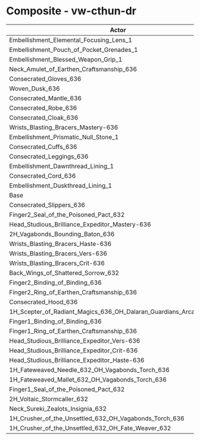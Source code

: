 # Composite - vw-cthun-dr
| Actor | DPS | Increase |
|---|:---:|:---:|
|Embellishment_Elemental_Focusing_Lens_1|1144646|0.53%|
|Embellishment_Pouch_of_Pocket_Grenades_1|1141835|0.28%|
|Embellishment_Blessed_Weapon_Grip_1|1141773|0.27%|
|Neck_Amulet_of_Earthen_Craftsmanship_636|1141307|0.23%|
|Consecrated_Gloves_636|1140529|0.17%|
|Woven_Dusk_636|1140454|0.16%|
|Consecrated_Mantle_636|1139927|0.11%|
|Consecrated_Robe_636|1139715|0.09%|
|Consecrated_Cloak_636|1139619|0.09%|
|Wrists_Blasting_Bracers_Mastery-636|1139549|0.08%|
|Embellishment_Prismatic_Null_Stone_1|1139213|0.05%|
|Consecrated_Cuffs_636|1138903|0.02%|
|Consecrated_Leggings_636|1138815|0.01%|
|Embellishment_Dawnthread_Lining_1|1138721|0.01%|
|Consecrated_Cord_636|1138692|0.00%|
|Embellishment_Duskthread_Lining_1|1138654|0.00%|
|Base|1138649|0.00%|
|Consecrated_Slippers_636|1138573|-0.01%|
|Finger2_Seal_of_the_Poisoned_Pact_632|1138491|-0.01%|
|Head_Studious_Brilliance_Expeditor_Mastery-636|1138450|-0.02%|
|2H_Vagabonds_Bounding_Baton_636|1138388|-0.02%|
|Wrists_Blasting_Bracers_Haste-636|1138253|-0.03%|
|Wrists_Blasting_Bracers_Vers-636|1137883|-0.07%|
|Wrists_Blasting_Bracers_Crit-636|1137682|-0.08%|
|Back_Wings_of_Shattered_Sorrow_632|1137428|-0.11%|
|Finger2_Binding_of_Binding_636|1136950|-0.15%|
|Finger2_Ring_of_Earthen_Craftsmanship_636|1136795|-0.16%|
|Consecrated_Hood_636|1135737|-0.26%|
|1H_Scepter_of_Radiant_Magics_636_OH_Dalaran_Guardians_Arcanotool_632|1135070|-0.31%|
|Finger1_Binding_of_Binding_636|1134497|-0.36%|
|Finger1_Ring_of_Earthen_Craftsmanship_636|1134298|-0.38%|
|Head_Studious_Brilliance_Expeditor_Vers-636|1132769|-0.52%|
|Head_Studious_Brilliance_Expeditor_Crit-636|1131748|-0.61%|
|Head_Studious_Brilliance_Expeditor_Haste-636|1131041|-0.67%|
|1H_Fateweaved_Needle_632_OH_Vagabonds_Torch_636|1126602|-1.06%|
|1H_Fateweaved_Mallet_632_OH_Vagabonds_Torch_636|1126396|-1.08%|
|Finger1_Seal_of_the_Poisoned_Pact_632|1122884|-1.38%|
|2H_Voltaic_Stormcaller_632|1103999|-3.04%|
|Neck_Sureki_Zealots_Insignia_632|1098578|-3.52%|
|1H_Crusher_of_the_Unsettled_632_OH_Vagabonds_Torch_636|965359|-15.22%|
|1H_Crusher_of_the_Unsettled_632_OH_Fate_Weaver_632|960777|-15.62%|
